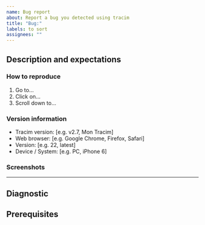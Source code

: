 ```yaml
---
name: Bug report
about: Report a bug you detected using tracim
title: "Bug:"
labels: to sort
assignees: ""
---
```

## Description and expectations

<!-- Explain: -->
<!-- - the bug and what is going wrong. -->
<!-- - what needs to be done to consider the bug solved. -->
<!-- - what would you have expected from tracim in this situation. -->

<!-- If you know which component may be affected, feel free to mention it. -->

### How to reproduce

<!-- Detail steps to reproduce the bug: -->
<!-- If possible explain whether the bug is systematically occuring or if it is random. -->
1. Go to…
2. Click on…
3. Scroll down to…

<!-- Optionally, if you know how to get them through the browser's developer tools, please include console logs written during the bug occurence. You can also include HTTP responses which have a 4xx or 5xx error code. -->

### Version information

<!-- Optional - describe the environment which reveals the bug: -->

- Tracim version: [e.g. v2.7, Mon Tracim]
- Web browser: [e.g. Google Chrome, Firefox, Safari]
- Version: [e.g. 22, latest]
- Device / System: [e.g. PC, iPhone 6]

### Screenshots

<!-- Help us understand the problem with screenshots. You can use [peek](https://github.com/phw/peek) to generate animated GIFs. -->
<!-- Take care of not revealing sensitive data in those screenshots/videos. -->

________________________________________________
<!-- *The following sections are for the maintainers* -->

## Diagnostic

<!-- Explain what may cause the bug. -->

## Prerequisites

<!-- Optional - list the issues that must be solved or what needs to be done before handling this issue. -->

<!-- ## Required sections, if relevant ## -->

<!-- - To be discussed before development -->
<!-- - Interface -->
<!-- - Translations -->
<!-- - Workaround -->
<!-- - Extra information -->
<!-- - Implemented solution -->

